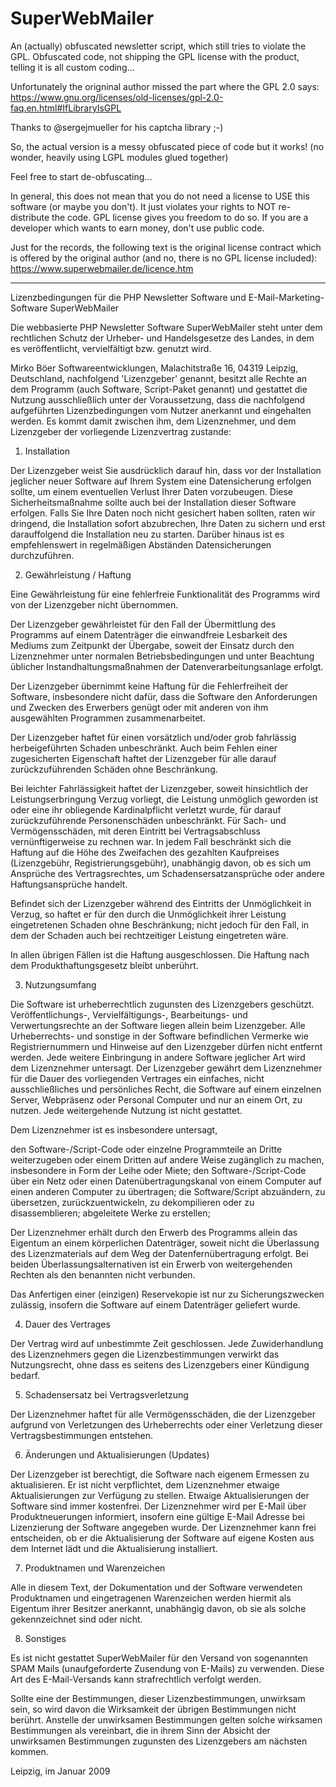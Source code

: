 # SuperWebMailer
An (actually) obfuscated newsletter script, which still tries to violate the GPL.
Obfuscated code, not shipping the GPL license with the product, telling it is all custom coding...

Unfortunately the origninal author missed the part where the GPL 2.0 says:
https://www.gnu.org/licenses/old-licenses/gpl-2.0-faq.en.html#IfLibraryIsGPL

Thanks to @sergejmueller for his captcha library ;-)

So, the actual version is a messy obfuscated piece of code but it works!
(no wonder, heavily using LGPL modules glued together)

Feel free to start de-obfuscating...

In general, this does not mean that you do not need a license to USE this software (or maybe you don't).
It just violates your rights to NOT re-distribute the code. GPL license gives you freedom to do so.
If you are a developer which wants to earn money, don't use public code.

Just for the records, the following text is the original license contract which is offered by the original author (and no, there is no GPL license included):
https://www.superwebmailer.de/licence.htm

---
Lizenzbedingungen für die PHP Newsletter Software und E-Mail-Marketing-Software SuperWebMailer

Die webbasierte PHP Newsletter Software SuperWebMailer steht unter dem rechtlichen Schutz der Urheber- und Handelsgesetze des Landes, in dem es veröffentlicht, vervielfältigt bzw. genutzt wird.

Mirko Böer Softwareentwicklungen, Malachitstraße 16, 04319 Leipzig, Deutschland, nachfolgend 'Lizenzgeber' genannt, besitzt alle Rechte an dem Programm (auch Software, Script-Paket genannt) und gestattet die Nutzung ausschließlich unter der Voraussetzung, dass die nachfolgend aufgeführten Lizenzbedingungen vom Nutzer anerkannt und eingehalten werden. Es kommt damit zwischen ihm, dem Lizenznehmer, und dem Lizenzgeber der vorliegende Lizenzvertrag zustande:

 

1. Installation

Der Lizenzgeber weist Sie ausdrücklich darauf hin, dass vor der Installation jeglicher neuer Software auf Ihrem System eine Datensicherung erfolgen sollte, um einem eventuellen Verlust Ihrer Daten vorzubeugen. Diese Sicherheitsmaßnahme sollte auch bei der Installation dieser Software erfolgen. Falls Sie Ihre Daten noch nicht gesichert haben sollten, raten wir dringend, die Installation sofort abzubrechen, Ihre Daten zu sichern und erst darauffolgend die Installation neu zu starten. Darüber hinaus ist es empfehlenswert in regelmäßigen Abständen Datensicherungen durchzuführen.

 

2. Gewährleistung / Haftung

Eine Gewährleistung für eine fehlerfreie Funktionalität des Programms wird von der Lizenzgeber nicht übernommen.

Der Lizenzgeber gewährleistet für den Fall der Übermittlung des Programms auf einem Datenträger die einwandfreie Lesbarkeit des Mediums zum Zeitpunkt der Übergabe, soweit der Einsatz durch den Lizenznehmer unter normalen Betriebsbedingungen und unter Beachtung üblicher Instandhaltungsmaßnahmen der Datenverarbeitungsanlage erfolgt.

Der Lizenzgeber übernimmt keine Haftung für die Fehlerfreiheit der Software, insbesondere nicht dafür, dass die Software den Anforderungen und Zwecken des Erwerbers genügt oder mit anderen von ihm ausgewählten Programmen zusammenarbeitet.

Der Lizenzgeber haftet für einen vorsätzlich und/oder grob fahrlässig herbeigeführten Schaden unbeschränkt. Auch beim Fehlen einer zugesicherten Eigenschaft haftet der Lizenzgeber für alle darauf zurückzuführenden Schäden ohne Beschränkung.

Bei leichter Fahrlässigkeit haftet der Lizenzgeber, soweit hinsichtlich der Leistungserbringung Verzug vorliegt, die Leistung unmöglich geworden ist oder eine ihr obliegende Kardinalpflicht verletzt wurde, für darauf zurückzuführende Personenschäden unbeschränkt. Für Sach- und Vermögensschäden, mit deren Eintritt bei Vertragsabschluss vernünftigerweise zu rechnen war. In jedem Fall beschränkt sich die Haftung auf die Höhe des Zweifachen des gezahlten Kaufpreises (Lizenzgebühr, Registrierungsgebühr), unabhängig davon, ob es sich um Ansprüche des Vertragsrechtes, um Schadensersatzansprüche oder andere Haftungsansprüche handelt.

Befindet sich der Lizenzgeber während des Eintritts der Unmöglichkeit in Verzug, so haftet er für den durch die Unmöglichkeit ihrer Leistung eingetretenen Schaden ohne Beschränkung; nicht jedoch für den Fall, in dem der Schaden auch bei rechtzeitiger Leistung eingetreten wäre.

In allen übrigen Fällen ist die Haftung ausgeschlossen. Die Haftung nach dem Produkthaftungsgesetz bleibt unberührt.

 

3. Nutzungsumfang

Die Software ist urheberrechtlich zugunsten des Lizenzgebers geschützt.  Veröffentlichungs-, Vervielfältigungs-, Bearbeitungs- und Verwertungsrechte an der Software liegen allein beim Lizenzgeber. Alle Urheberrechts- und sonstige in der Software befindlichen Vermerke wie Registriernummern und Hinweise auf den Lizenzgeber dürfen nicht entfernt werden. Jede weitere Einbringung in andere Software jeglicher Art wird dem Lizenznehmer untersagt.
Der Lizenzgeber gewährt dem Lizenznehmer für die Dauer des vorliegenden Vertrages ein einfaches, nicht ausschließliches und persönliches Recht, die Software auf einem einzelnen Server, Webpräsenz oder Personal Computer und nur an einem Ort, zu nutzen. Jede weitergehende Nutzung ist nicht gestattet.

 

Dem Lizenznehmer ist es insbesondere untersagt,

den Software-/Script-Code oder einzelne Programmteile an Dritte weiterzugeben oder einem Dritten auf andere Weise zugänglich zu machen, insbesondere in Form der Leihe oder Miete;
den Software-/Script-Code über ein Netz oder einen Datenübertragungskanal von einem Computer auf einen anderen Computer zu übertragen;
die Software/Script abzuändern, zu übersetzen, zurückzuentwickeln, zu dekompilieren oder zu disassemblieren;
abgeleitete Werke zu erstellen;
 

Der Lizenznehmer erhält durch den Erwerb des Programms allein das Eigentum an einem körperlichen Datenträger, soweit nicht die Überlassung des Lizenzmaterials auf dem Weg der Datenfernübertragung erfolgt. Bei beiden Überlassungsalternativen ist ein Erwerb von weitergehenden Rechten als den benannten nicht verbunden.

Das Anfertigen einer (einzigen) Reservekopie ist nur zu Sicherungszwecken zulässig, insofern die Software auf einem Datenträger geliefert wurde.

 

4. Dauer des Vertrages

Der Vertrag wird auf unbestimmte Zeit geschlossen. Jede Zuwiderhandlung des Lizenznehmers gegen die Lizenzbestimmungen verwirkt das Nutzungsrecht, ohne dass es seitens des Lizenzgebers einer Kündigung bedarf.

 

5. Schadensersatz bei Vertragsverletzung

Der Lizenznehmer haftet für alle Vermögensschäden, die der Lizenzgeber aufgrund von Verletzungen des Urheberrechts oder einer Verletzung dieser Vertragsbestimmungen entstehen.

 

6. Änderungen und Aktualisierungen (Updates)

Der Lizenzgeber ist berechtigt, die Software nach eigenem Ermessen zu aktualisieren. Er ist nicht verpflichtet, dem Lizenznehmer etwaige Aktualisierungen zur Verfügung zu stellen.
Etwaige Aktualisierungen der Software sind immer kostenfrei.
Der Lizenznehmer wird per E-Mail über Produktneuerungen informiert, insofern eine gültige E-Mail Adresse bei Lizenzierung der Software angegeben wurde. Der Lizenznehmer kann frei entscheiden, ob er die Aktualisierung der Software auf eigene Kosten aus dem Internet lädt und die Aktualisierung installiert.

 

7. Produktnamen und Warenzeichen

Alle in diesem Text, der Dokumentation und der Software verwendeten Produktnamen und eingetragenen Warenzeichen werden hiermit als Eigentum ihrer Besitzer anerkannt, unabhängig davon, ob sie als solche gekennzeichnet sind oder nicht.

 

8. Sonstiges

Es ist nicht gestattet SuperWebMailer für den Versand von sogenannten SPAM Mails (unaufgeforderte Zusendung von E-Mails) zu verwenden. Diese Art des E-Mail-Versands kann strafrechtlich verfolgt werden.

 

Sollte eine der Bestimmungen, dieser Lizenzbestimmungen, unwirksam sein, so wird davon die Wirksamkeit der übrigen Bestimmungen nicht berührt. Anstelle der unwirksamen Bestimmungen gelten solche wirksamen Bestimmungen als vereinbart, die in ihrem Sinn der Absicht der unwirksamen Bestimmungen zugunsten des Lizenzgebers am nächsten kommen.

 

 

Leipzig, im Januar 2009
